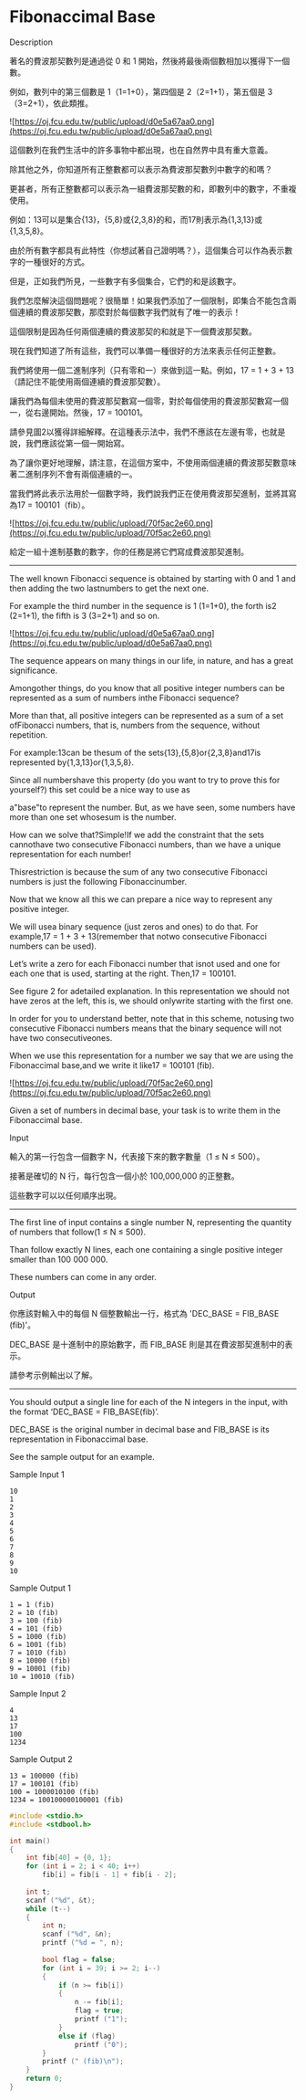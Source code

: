 # Fibonaccimal Base

Description

著名的費波那契數列是通過從 0 和 1 開始，然後將最後兩個數相加以獲得下一個數。

例如，數列中的第三個數是 1（1=1+0），第四個是 2（2=1+1），第五個是 3（3=2+1），依此類推。

![https://oj.fcu.edu.tw/public/upload/d0e5a67aa0.png](https://oj.fcu.edu.tw/public/upload/d0e5a67aa0.png)

這個數列在我們生活中的許多事物中都出現，也在自然界中具有重大意義。

除其他之外，你知道所有正整數都可以表示為費波那契數列中數字的和嗎？

更甚者，所有正整數都可以表示為一組費波那契數的和，即數列中的數字，不重複使用。

例如：13可以是集合{13}，{5,8}或{2,3,8}的和，而17則表示為{1,3,13}或{1,3,5,8}。

由於所有數字都具有此特性（你想試著自己證明嗎？），這個集合可以作為表示數字的一種很好的方式。

但是，正如我們所見，一些數字有多個集合，它們的和是該數字。

我們怎麼解決這個問題呢？很簡單！如果我們添加了一個限制，即集合不能包含兩個連續的費波那契數，那麼對於每個數字我們就有了唯一的表示！

這個限制是因為任何兩個連續的費波那契的和就是下一個費波那契數。

現在我們知道了所有這些，我們可以準備一種很好的方法來表示任何正整數。

我們將使用一個二進制序列（只有零和一）來做到這一點。例如，17 = 1 + 3 + 13（請記住不能使用兩個連續的費波那契數）。

讓我們為每個未使用的費波那契數寫一個零，對於每個使用的費波那契數寫一個一，從右邊開始。然後，17 = 100101。

請參見圖2以獲得詳細解釋。在這種表示法中，我們不應該在左邊有零，也就是說，我們應該從第一個一開始寫。

為了讓你更好地理解，請注意，在這個方案中，不使用兩個連續的費波那契數意味著二進制序列不會有兩個連續的一。

當我們將此表示法用於一個數字時，我們說我們正在使用費波那契進制，並將其寫為17 = 100101（fib）。

![https://oj.fcu.edu.tw/public/upload/70f5ac2e60.png](https://oj.fcu.edu.tw/public/upload/70f5ac2e60.png)

給定一組十進制基數的數字，你的任務是將它們寫成費波那契進制。

- ------------------------------------------------------------------------------

The well known Fibonacci sequence is obtained by starting with 0 and 1 and then adding the two lastnumbers to get the next one.

For example the third number in the sequence is 1 (1=1+0), the forth is2 (2=1+1), the fifth is 3 (3=2+1) and so on.

![https://oj.fcu.edu.tw/public/upload/d0e5a67aa0.png](https://oj.fcu.edu.tw/public/upload/d0e5a67aa0.png)

The sequence appears on many things in our life, in nature, and has a great significance.

Amongother things, do you know that all positive integer numbers can be represented as a sum of numbers inthe Fibonacci sequence?

More than that, all positive integers can be represented as a sum of a set ofFibonacci numbers, that is, numbers from the sequence, without repetition.

For example:13can be thesum of the sets{13},{5,8}or{2,3,8}and17is represented by{1,3,13}or{1,3,5,8}.

Since all numbershave this property (do you want to try to prove this for yourself?) this set could be a nice way to use as

a"base"to represent the number. But, as we have seen, some numbers have more than one set whosesum is the number.

How can we solve that?Simple!If we add the constraint that the sets cannothave two consecutive Fibonacci numbers, than we have a unique representation for each number!

Thisrestriction is because the sum of any two consecutive Fibonacci numbers is just the following Fibonaccinumber.

Now that we know all this we can prepare a nice way to represent any positive integer.

We will usea binary sequence (just zeros and ones) to do that. For example,17 = 1 + 3 + 13(remember that notwo consecutive Fibonacci numbers can be used).

Let’s write a zero for each Fibonacci number that isnot used and one for each one that is used, starting at the right. Then,17 = 100101.

See figure 2 for adetailed explanation. In this representation we should not have zeros at the left, this is, we should onlywrite starting with the first one.

In order for you to understand better, note that in this scheme, notusing two consecutive Fibonacci numbers means that the binary sequence will not have two consecutiveones.

When we use this representation for a number we say that we are using the Fibonaccimal base,and we write it like17 = 100101 (fib).

![https://oj.fcu.edu.tw/public/upload/70f5ac2e60.png](https://oj.fcu.edu.tw/public/upload/70f5ac2e60.png)

Given a set of numbers in decimal base, your task is to write them in the Fibonaccimal base.

Input

輸入的第一行包含一個數字 N，代表接下來的數字數量（1 ≤ N ≤ 500）。

接著是確切的 N 行，每行包含一個小於 100,000,000 的正整數。

這些數字可以以任何順序出現。

- ------------------------------------------------------------------------------

The first line of input contains a single number N, representing the quantity of numbers that follow(1 ≤ N ≤ 500).

Than follow exactly N lines, each one containing a single positive integer smaller than 100 000 000.

These numbers can come in any order.

Output

你應該對輸入中的每個 N 個整數輸出一行，格式為 'DEC_BASE = FIB_BASE (fib)'。

DEC_BASE 是十進制中的原始數字，而 FIB_BASE 則是其在費波那契進制中的表示。

請參考示例輸出以了解。

- ------------------------------------------------------------------------------

You should output a single line for each of the N integers in the input, with the format ‘DEC_BASE = FIB_BASE(fib)’.

DEC_BASE is the original number in decimal base and FIB_BASE is its representation in Fibonaccimal base.

See the sample output for an example.

Sample Input 1

```
10
1
2
3
4
5
6
7
8
9
10

```

Sample Output 1

```
1 = 1 (fib)
2 = 10 (fib)
3 = 100 (fib)
4 = 101 (fib)
5 = 1000 (fib)
6 = 1001 (fib)
7 = 1010 (fib)
8 = 10000 (fib)
9 = 10001 (fib)
10 = 10010 (fib)

```

Sample Input 2

```
4
13
17
100
1234

```

Sample Output 2

```
13 = 100000 (fib)
17 = 100101 (fib)
100 = 1000010100 (fib)
1234 = 100100000100001 (fib)
```

```c
#include <stdio.h>
#include <stdbool.h>

int main()
{
	int fib[40] = {0, 1};
	for (int i = 2; i < 40; i++)
		fib[i] = fib[i - 1] + fib[i - 2];
		
	int t;
	scanf ("%d", &t);
	while (t--)
	{
		int n;
		scanf ("%d", &n);
		printf ("%d = ", n);
		
		bool flag = false;
		for (int i = 39; i >= 2; i--)
		{
			if (n >= fib[i])
			{
				n -= fib[i];
				flag = true;
				printf ("1");
			}
			else if (flag)
				printf ("0");
		}
		printf (" (fib)\n");
	}
	return 0;
}

```